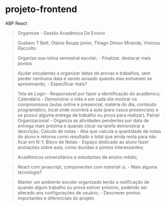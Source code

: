 ﻿# projeto-frontend
ABP React

> Organnize - Gestão Acadêmica De Ensino

> Gustavo T Bett, Otávio Raupp júnior, Thiago Dimon Miranda, Vinicius Raccolto

> Organize sua rotina semestral escolar; - Finalizar, destacar mais pontos

> Ajudar estudantes a organizar datas de provas e trabalhos, sem perder nenhuma data e sendo avisado quando elas estiverem se aproximando; - Especificar mais? 

> Tela de Login - Responsável por fazer a identificação do acadêmico; Calendário - Demonstrar o mês e em cada dia mostrar os compromissos (aulas online e presencial, matéria do dia, conteúdo programático, local onde ocorrerá a aula (para casos presenciais) e se possui alguma entrega de trabalho ou prova para realizar); Painel Organizacional - Organiza as atividades pendentes por data de entrega mais próxima e quando clicar na tarefa demonstrar a descrição; Calculo de notas - Aba que calcula a quantidade de notas do aluno e retorna como resultado o total que ainda resta para não ficar em N-1; Bloco de Notas - Espaço dedicado ao aluno fazer anotações sobre aula, como duvidas e pontos interessantes; 

> Acadêmicos universitários e estudantes de ensino médio;

> React com javascript, componentes com material ui; - Mais alguma tecnologia?

> Manter um ambiente escolar organizado tendo a notificação de quando algum trabalho ou prova estiver próximo, podendo ser alterado ans configurações de usuário; - Descrever pontos importantes e diferenciais do projeto
